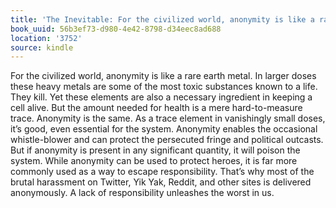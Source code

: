 ```yaml
---
title: 'The Inevitable: For the civilized world, anonymity is like a rare earth meta…'
book_uuid: 56b3ef73-d980-4e42-8798-d34eec8ad688
location: '3752'
source: kindle
---
```


For the civilized world, anonymity is like a rare earth metal. In larger doses these heavy metals are some of the most toxic substances known to a life. They kill. Yet these elements are also a necessary ingredient in keeping a cell alive. But the amount needed for health is a mere hard-to-measure trace. Anonymity is the same. As a trace element in vanishingly small doses, it’s good, even essential for the system. Anonymity enables the occasional whistle-blower and can protect the persecuted fringe and political outcasts. But if anonymity is present in any significant quantity, it will poison the system. While anonymity can be used to protect heroes, it is far more commonly used as a way to escape responsibility. That’s why most of the brutal harassment on Twitter, Yik Yak, Reddit, and other sites is delivered anonymously. A lack of responsibility unleashes the worst in us.